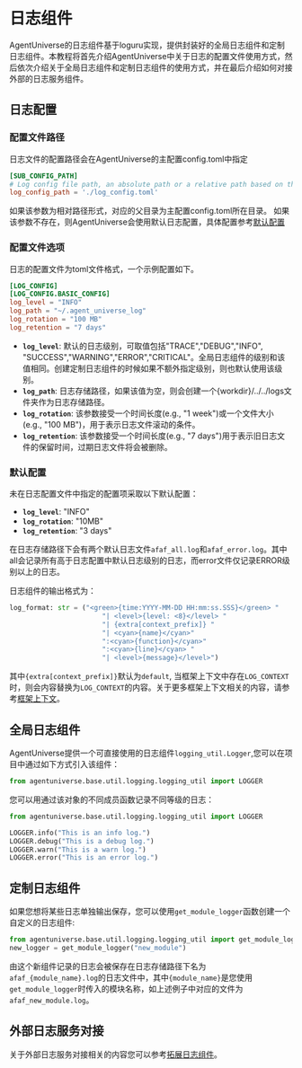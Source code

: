 # 日志组件

AgentUniverse的日志组件基于loguru实现，提供封装好的全局日志组件和定制日志组件。本教程将首先介绍AgentUniverse中关于日志的配置文件使用方式，然后依次介绍关于全局日志组件和定制日志组件的使用方式，并在最后介绍如何对接外部的日志服务组件。
## 日志配置

### 配置文件路径
日志文件的配置路径会在AgentUniverse的主配置config.toml中指定
```toml
[SUB_CONFIG_PATH]
# Log config file path, an absolute path or a relative path based on the dir where the current config file is located.
log_config_path = './log_config.toml'
```
如果该参数为相对路径形式，对应的父目录为主配置config.toml所在目录。
如果该参数不存在，则AgentUniverse会使用默认日志配置，具体配置参考[默认配置](#默认配置)

### 配置文件选项
日志的配置文件为toml文件格式，一个示例配置如下。
```toml
[LOG_CONFIG]
[LOG_CONFIG.BASIC_CONFIG]
log_level = "INFO"
log_path = "~/.agent_universe_log"
log_rotation = "100 MB"
log_retention = "7 days"
```
- **`log_level`**: 默认的日志级别，可取值包括"TRACE","DEBUG","INFO", "SUCCESS","WARNING","ERROR","CRITICAL"。全局日志组件的级别和该值相同。创建定制日志组件的时候如果不额外指定级别，则也默认使用该级别。
- **`log_path`**: 日志存储路径，如果该值为空，则会创建一个{workdir}/../../logs文件夹作为日志存储路径。
- **`log_rotation`**: 该参数接受一个时间长度(e.g., "1 week")或一个文件大小 (e.g., "100 MB")，用于表示日志文件滚动的条件。
- **`log_retention`**: 该参数接受一个时间长度(e.g., "7 days")用于表示旧日志文件的保留时间，过期日志文件将会被删除。

### 默认配置
未在日志配置文件中指定的配置项采取以下默认配置：
- **`log_level`**: "INFO"
- **`log_rotation`**: "10MB"
- **`log_retention`**: "3 days"

在日志存储路径下会有两个默认日志文件`afaf_all.log`和`afaf_error.log`。其中all会记录所有高于日志配置中默认日志级别的日志，而error文件仅记录ERROR级别以上的日志。

日志组件的输出格式为：
```python
log_format: str = ("<green>{time:YYYY-MM-DD HH:mm:ss.SSS}</green> "
                       "| <level>{level: <8}</level> "
                       "| {extra[context_prefix]} "
                       "| <cyan>{name}</cyan>"
                       ":<cyan>{function}</cyan>"
                       ":<cyan>{line}</cyan> "
                       "| <level>{message}</level>")
```
其中`{extra[context_prefix]}`默认为`default`, 当框架上下文中存在`LOG_CONTEXT`时，则会内容替换为`LOG_CONTEXT`的内容。关于更多框架上下文相关的内容，请参考[框架上下文](2_7_框架上下文.md)。

## 全局日志组件
AgentUniverse提供一个可直接使用的日志组件`logging_util.Logger`,您可以在项目中通过如下方式引入该组件：
```python
from agentuniverse.base.util.logging.logging_util import LOGGER
```
您可以用通过该对象的不同成员函数记录不同等级的日志：
```python
from agentuniverse.base.util.logging.logging_util import LOGGER

LOGGER.info("This is an info log.")
LOGGER.debug("This is a debug log.")
LOGGER.warn("This is a warn log.")
LOGGER.error("This is an error log.")
```

## 定制日志组件
如果您想将某些日志单独输出保存，您可以使用`get_module_logger`函数创建一个自定义的日志组件:
```python
from agentuniverse.base.util.logging.logging_util import get_module_logger
new_logger = get_module_logger("new_module")
```
由这个新组件记录的日志会被保存在日志存储路径下名为`afaf_{module_name}.log`的日志文件中，其中`{module_name}`是您使用`get_module_logger`时传入的模块名称，如上述例子中对应的文件为`afaf_new_module.log`。

## 外部日志服务对接

关于外部日志服务对接相关的内容您可以参考[拓展日志组件](3_1_拓展日志组件.md)。